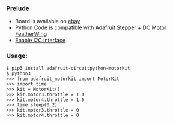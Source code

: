 ### Prelude
* Board is available on [ebay](https://www.ebay.com/itm/311834775630)<br>
* Python Code is compatible with [Adafruit Stepper + DC Motor FeatherWing](https://learn.adafruit.com/adafruit-stepper-dc-motor-featherwing/circuitpython)<br>
* [Enable I2C interface](https://www.raspberrypi-spy.co.uk/2014/11/enabling-the-i2c-interface-on-the-raspberry-pi/)
### Usage:
```
$ pip3 install adafruit-circuitpython-motorkit 
$ python3  
>>> from adafruit_motorkit import MotorKit
>>> import time
>>> kit = MotorKit() 
>>> kit.motor3.throttle = 1.0
>>> kit.motor4.throttle = 1.0
>>> time.sleep(0.2)
>>> kit.motor3.throttle = 0
>>> kit.motor4.throttle = 0

```
